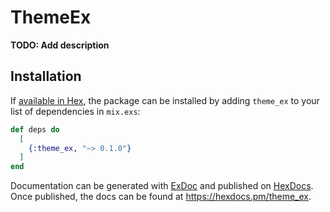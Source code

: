 # ThemeEx

**TODO: Add description**

## Installation

If [available in Hex](https://hex.pm/docs/publish), the package can be installed
by adding `theme_ex` to your list of dependencies in `mix.exs`:

```elixir
def deps do
  [
    {:theme_ex, "~> 0.1.0"}
  ]
end
```

Documentation can be generated with [ExDoc](https://github.com/elixir-lang/ex_doc)
and published on [HexDocs](https://hexdocs.pm). Once published, the docs can
be found at <https://hexdocs.pm/theme_ex>.

